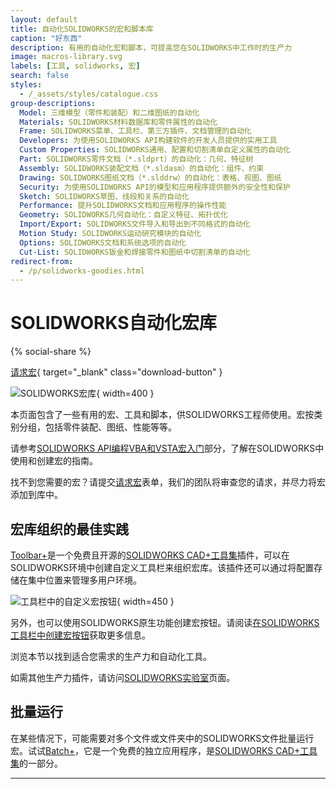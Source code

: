 ```yaml
---
layout: default
title: 自动化SOLIDWORKS的宏和脚本库
caption: "好东西"
description: 有用的自动化宏和脚本，可提高您在SOLIDWORKS中工作时的生产力
image: macros-library.svg
labels: [工具, solidworks, 宏]
search: false
styles:
  - /_assets/styles/catalogue.css
group-descriptions:
  Model: 三维模型（零件和装配）和二维图纸的自动化
  Materials: SOLIDWORKS材料数据库和零件属性的自动化
  Frame: SOLIDWORKS菜单、工具栏、第三方插件、文档管理的自动化
  Developers: 为使用SOLIDWORKS API构建软件的开发人员提供的实用工具
  Custom Properties: SOLIDWORKS通用、配置和切割清单自定义属性的自动化
  Part: SOLIDWORKS零件文档（*.sldprt）的自动化：几何、特征树
  Assembly: SOLIDWORKS装配文档（*.sldasm）的自动化：组件、约束
  Drawing: SOLIDWORKS图纸文档（*.slddrw）的自动化：表格、视图、图纸
  Security: 为使用SOLIDWORKS API的模型和应用程序提供额外的安全性和保护
  Sketch: SOLIDWORKS草图、线段和关系的自动化
  Performance: 提升SOLIDWORKS文档和应用程序的操作性能
  Geometry: SOLIDWORKS几何自动化：自定义特征、拓扑优化
  Import/Export: SOLIDWORKS文件导入和导出到不同格式的自动化
  Motion Study: SOLIDWORKS运动研究模块的自动化
  Options: SOLIDWORKS文档和系统选项的自动化
  Cut-List: SOLIDWORKS钣金和焊接零件和图纸中切割清单的自动化
redirect-from:
  - /p/solidworks-goodies.html
---
```

# SOLIDWORKS自动化宏库
{% social-share %}

[请求宏](https://github.com/xarial/codestack/issues/new?labels=macro-request){ target="_blank" class="download-button" }

![SOLIDWORKS宏库](macros-library.svg){ width=400 }

本页面包含了一些有用的宏、工具和脚本，供SOLIDWORKS工程师使用。宏按类别分组，包括零件装配、图纸、性能等等。

请参考[SOLIDWORKS API编程VBA和VSTA宏入门](/solidworks-api/getting-started/macros/)部分，了解在SOLIDWORKS中使用和创建宏的指南。

找不到您需要的宏？请提交[请求宏](https://github.com/xarial/codestack/issues/new?labels=macro-request)表单，我们的团队将审查您的请求，并尽力将宏添加到库中。

## 宏库组织的最佳实践

[Toolbar+](https://cadplus.xarial.com/toolbar/)是一个免费且开源的[SOLIDWORKS CAD+工具集](https://cadplus.xarial.com/)插件，可以在SOLIDWORKS环境中创建自定义工具栏来组织宏库。该插件还可以通过将配置存储在集中位置来管理多用户环境。

![工具栏中的自定义宏按钮](macro-library-toolbar.png){ width=450 }

另外，也可以使用SOLIDWORKS原生功能创建宏按钮。请阅读[在SOLIDWORKS工具栏中创建宏按钮](/solidworks-api/getting-started/macros/macro-buttons/)获取更多信息。

浏览本节以找到适合您需求的生产力和自动化工具。

如需其他生产力插件，请访问[SOLIDWORKS实验室](/labs/solidworks/)页面。

## 批量运行

在某些情况下，可能需要对多个文件或文件夹中的SOLIDWORKS文件批量运行宏。试试[Batch+](https://cadplus.xarial.com/batch/)，它是一个免费的独立应用程序，是[SOLIDWORKS CAD+工具集](https://cadplus.xarial.com/)的一部分。

---